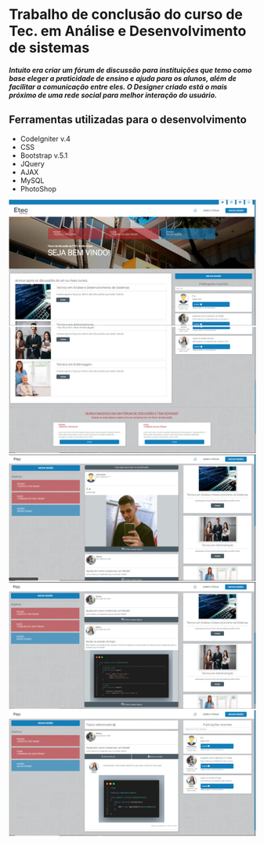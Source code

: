 # Trabalho de conclusão do curso de Tec. em Análise e Desenvolvimento de sistemas
##### Intuito era criar um fórum de discussão para instituições que temo como base eleger a praticidade de ensino e ajuda para os alunos, além de facilitar a comunicação entre eles. O Designer criado está o mais próximo de uma rede social para melhor interação do usuário.

## Ferramentas utilizadas para o desenvolvimento
* CodeIgniter v.4
* CSS
* Bootstrap v.5.1
* JQuery
* AJAX
* MySQL
* PhotoShop

<img src="1.png">
<img src="2.png">
<img src="3.png">
<img src="4.png">
<img src="5.png">
